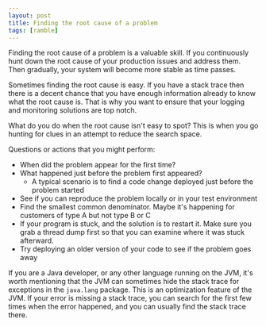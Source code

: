 ```yaml
---
layout: post
title: Finding the root cause of a problem
tags: [ramble]
---
```


Finding the root cause of a problem is a valuable
skill. If you continuously hunt down the root cause of your production
issues and address them. Then gradually, your system will
become more stable as time passes.

Sometimes finding the root cause is easy. If you have a stack trace
then there is a decent chance that you have enough information
already to know what the root cause is. That is why you want
to ensure that your logging and monitoring solutions are top
notch. 

What do you do when the root cause isn't easy to spot? This
is when you go hunting for clues in an attempt to reduce
the search space.

Questions or actions that you might perform:

* When did the problem appear for the first time?
* What happened just before the problem first appeared?
  * A typical scenario is to find a code change deployed just before the problem started
* See if you can reproduce the problem locally or in your test environment
* Find the smallest common denominator. Maybe it's happening for customers of type A but not type B or C
* If your program is stuck, and the solution is to restart it. Make sure you grab a thread dump first so that you can examine where it was stuck afterward.
* Try deploying an older version of your code to see if the problem goes away

If you are a Java developer, or any other language running
on the JVM, it's worth mentioning that the JVM can sometimes
hide the stack trace for exceptions in the `java.lang` package.
This is an optimization feature of the JVM. If your error is missing a stack trace,
you can search for the first few times when the error happened, 
and you can usually find the stack trace there. 
